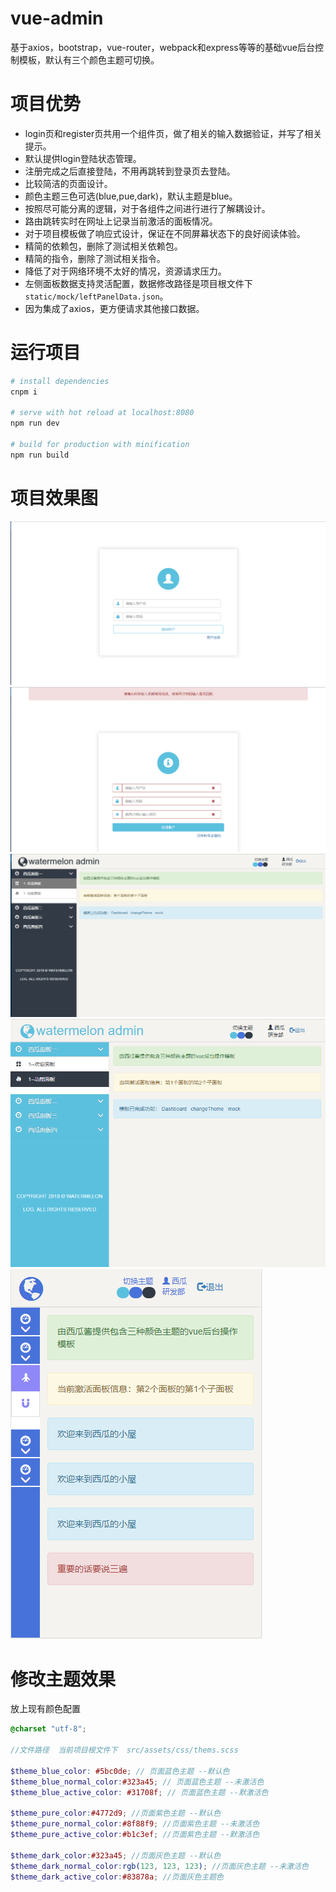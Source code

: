 # vue-admin

基于axios，bootstrap，vue-router，webpack和express等等的基础vue后台控制模板，默认有三个颜色主题可切换。

# 项目优势

- login页和register页共用一个组件页，做了相关的输入数据验证，并写了相关提示。
- 默认提供login登陆状态管理。
- 注册完成之后直接登陆，不用再跳转到登录页去登陆。
- 比较简洁的页面设计。
- 颜色主题三色可选(blue,pue,dark)，默认主题是blue。
- 按照尽可能分离的逻辑，对于各组件之间进行进行了解耦设计。
- 路由跳转实时在网址上记录当前激活的面板情况。
- 对于项目模板做了响应式设计，保证在不同屏幕状态下的良好阅读体验。
- 精简的依赖包，删除了测试相关依赖包。
- 精简的指令，删除了测试相关指令。
- 降低了对于网络环境不太好的情况，资源请求压力。
- 左侧面板数据支持灵活配置，数据修改路径是项目根文件下`static/mock/leftPanelData.json`。
- 因为集成了axios，更方便请求其他接口数据。

# 运行项目

``` bash
# install dependencies
cnpm i

# serve with hot reload at localhost:8080
npm run dev

# build for production with minification
npm run build

```

# 项目效果图

![登陆页面显示效果](static/img/login.png)
![注册页面显示效果](static/img/register.png)
![大屏状态下黑色主题显示效果](static/img/large-dark.png)
![中屏状态下蓝色主题显示效果](static/img/middle-blue.png)
![小屏状态下紫色主题显示效果](static/img/small-pure.png)

# 修改主题效果

放上现有颜色配置

```scss
@charset "utf-8";

//文件路径  当前项目根文件下  src/assets/css/thems.scss

$theme_blue_color: #5bc0de; // 页面蓝色主题 --默认色
$theme_blue_normal_color:#323a45; // 页面蓝色主题 --未激活色
$theme_blue_active_color: #31708f; // 页面蓝色主题 --默激活色

$theme_pure_color:#4772d9; //页面紫色主题 --默认色
$theme_pure_normal_color:#8f88f9; //页面紫色主题 --未激活色
$theme_pure_active_color:#b1c3ef; //页面紫色主题 --默激活色

$theme_dark_color:#323a45; //页面灰色主题 --默认色
$theme_dark_normal_color:rgb(123, 123, 123); //页面灰色主题 --未激活色
$theme_dark_active_color:#83878a; //页面灰色主题色
```

